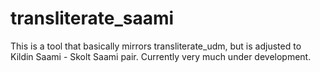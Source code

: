 # transliterate_saami
This is a tool that basically mirrors transliterate_udm, but is adjusted to Kildin Saami - Skolt Saami pair. Currently very much under development.
